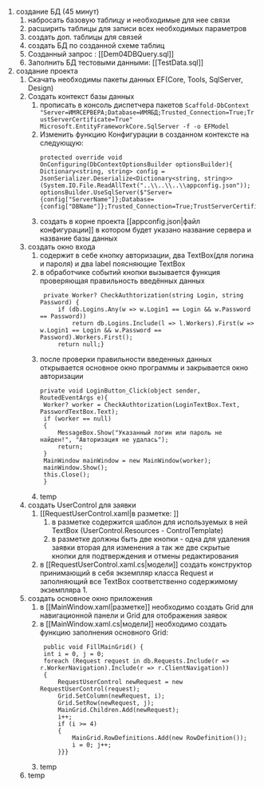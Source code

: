 1. создание БД (45 минут)
	1. набросать базовую таблицу и необходимые для нее связи
	2. расширить таблицы для записи всех необходимых параметров
	3. создать доп. таблицы для связей
	4. создать БД по созданной схеме таблиц
	5. Созданный запрос : [[Dem04DBQuery.sql]]
	6. Заполнить БД тестовыми данными:  [[TestData.sql]]
2. создание проекта
	1. Скачать необходимы пакеты данных EF(Core, Tools, SqlServer, Design)
	2. Создать контекст базы данных
		1. прописать в консоль диспетчера пакетов `Scaffold-DbContext "Server=ИМЯСЕРВЕРА;Database=ИМЯБД;Trusted_Connection=True;TrustServerCertificate=True" Microsoft.EntityFrameworkCore.SqlServer -f -o EFModel` 
		2. Изменить функцию Конфигурации в созданном контексте на следующую:
		   ```    
		   protected override void OnConfiguring(DbContextOptionsBuilder optionsBuilder){
		   Dictionary<string, string> config = JsonSerializer.Deserialize<Dictionary<string, string>>(System.IO.File.ReadAllText("..\\..\\..\\appconfig.json"));
		   optionsBuilder.UseSqlServer($"Server={config["ServerName"]};Database={config["DBName"]};Trusted_Connection=True;TrustServerCertificate=True");}
		   ```
		3. создать в корне проекта [[appconfig.json|файл конфигурации]] в котором будет указано название сервера и название базы данных
	3. создать окно входа
		1. содержит в себе кнопку авторизации, два TextBox(для логина и пароля) и два label поясняющие TextBox
		2. в обработчике событий кнопки вызывается функция проверяющая правильность введённых данных
		   ```
		   	private Worker? CheckAuthtorization(string Login, string Password) {
				if (db.Logins.Any(w => w.Login1 == Login && w.Password == Password))
					return db.Logins.Include(l => l.Workers).First(w => w.Login1 == Login && w.Password == Password).Workers.First();
				return null;}
		   ``` 
		3. после проверки правильности введенных данных открывается основное окно программы и закрывается окно авторизации
		   ```
		   private void LoginButton_Click(object sender, RoutedEventArgs e){
            Worker? worker = CheckAuthtorization(LoginTextBox.Text, PasswordTextBox.Text);
            if (worker == null)
            {
                MessageBox.Show("Указанный логин или пароль не найден!", "Авторизация не удалась");
                return;
            }
            MainWindow mainWindow = new MainWindow(worker);
            mainWindow.Show();
            this.Close();
            } 
		   ```
		4. temp
	4. создать UserControl для заявки
		1. [[RequestUserControl.xaml|в разметке: ]]
			1. в разметке содержится шаблон для используемых в ней TextBox (UserControl.Resources - ControlTemplate)
			2. в разметке должны быть две кнопки - одна для удаления заявки вторая для изменения а так же две скрытые кнопки для подтверждения и отмены редактирования
		2. в [[RequestUserControl.xaml.cs|модели]] создать конструктор принимающий в себя экземпляр класса Request и заполняющий все TextBox соответственно содержимому экземпляра
			1. 
	5. создать основное окно приложения
		1. в [[MainWindow.xaml|разметке]] необходимо создать Grid для навигационной панели и Grid для отображения заявок
		2. в [[MainWindow.xaml.cs|модели]] необходимо создать функцию заполнения основного Grid:
		   ```
		    public void FillMainGrid() { 
			int i = 0, j = 0;
			foreach (Request request in db.Requests.Include(r => r.WorkerNavigation).Include(r => r.ClientNavigation))
			{
				RequestUserControl newRequest = new RequestUserControl(request);
				Grid.SetColumn(newRequest, i);
				Grid.SetRow(newRequest, j);
				MainGrid.Children.Add(newRequest);
				i++;
				if (i >= 4)
				{
					MainGrid.RowDefinitions.Add(new RowDefinition());
					i = 0; j++;
                }}}
		   ```
		3. temp
	1. temp
		   